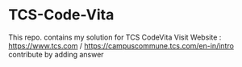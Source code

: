 # TCS-Code-Vita
This repo. contains my solution for TCS CodeVita Visit Website : https://www.tcs.com / https://campuscommune.tcs.com/en-in/intro
contribute by adding answer

